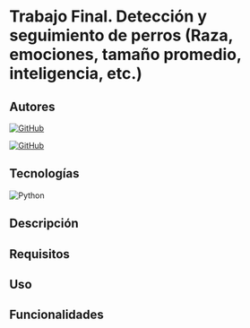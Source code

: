 # Trabajo Final. Detección y seguimiento de perros (Raza, emociones, tamaño promedio, inteligencia, etc.)

## Autores
[![GitHub](https://img.shields.io/badge/GitHub-Elena%20Morales%20Gil-brightgreen?style=flat-square&logo=github)](https://github.com/ElenaMoralesGil)

[![GitHub](https://img.shields.io/badge/GitHub-Giovanni%20León%20Corujo-yellow?style=flat-square&logo=github)](https://github.com/DevGiovanniLC)
## Tecnologías
![Python](https://img.shields.io/badge/Python-3.x-blue?style=flat-square&logo=python)

## Descripción

## Requisitos

## Uso


## Funcionalidades